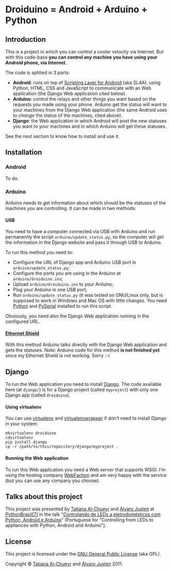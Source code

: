 Droiduino = Android + Arduino + Python
======================================

Introduction
------------

This is a project in which you can control a cooler velocity via Internet. But
with this code-base __you can control any machine you have using your Android
phone, via Internet__.

The code is splitted in 3 parts:

- __Android__: runs on top of [Scripting Layer for
Android](http://code.google.com/p/android-scripting/) (aka SL4A), using Python,
  HTML, CSS and JavaScript to communicate with an Web application (the Django
  Web application cited below).
- __Arduino__: control the relays and other things you want based on the
  requests you made using your phone. Arduino get the status will want to your
  machines from the Django Web application (the same Android uses to *change*
  the status of the machines, cited above).
- __Django__: the Web application in which Android will post the new statuses
  you want to your machines and in which Arduino will get these statuses.

See the next section to know how to install and use it.

Installation
------------

### Android

To do.


### Arduino

Arduino needs to get information about which should be the statuses of the
machines you are controlling. It can be made in two methods:

#### USB

You need to have a computer connected via USB with Arduino and run
permanently the script `arduino/update_status.py`, so the computer will get
the information in the Django website and pass it through USB to Arduino.

To run this method you need to:

- Configure the URL of Django app and Arduino USB port in
  `arduino/update_status.py`;
- Configure the ports you are using in the Arduino at `arduino/droiduino.ino`;
- Upload `arduino/droiduino.ino` to your Arduino;
- Plug your Arduino in one USB port;
- Run `arduino/update_status.py` (it was tested on GNU/Linux only, but is
  supposed to work in Windows and Mac OS with little changes. You need
  [Python](http://www.python.org/) and
  [PySerial](http://pyserial.sourceforge.net/) installed to run this script.

Obviously, you need also the Django Web application running in the configured
URL.


#### [Ethernet Shield](http://www.arduino.cc/en/Main/ArduinoEthernetShield)

With this method Arduino talks directly with the Django Web application and
gets the statuses. Note: Arduino code for this method __is not finished yet__
since my Ethernet Shield is not working. Sorry :-(


Django
------

To run the Web application you need to install
[Django](http://djangoproject.com). The code available here (at `django/`) is
for a Django project (called `myproject`) with only one Django app (called
`droiduino`).


#### Using virtualenv

You can use [virtualenv](http://pypi.python.org/pypi/virtualenv) and
[virtualenvwrapper](http://pypi.python.org/pypi/virtualenvwrapper) if don't
need to install Django in your system:

    mkvirtualenv droiduino
    cdvirtualenv 
    pip install django
    cp -r /path/to/this/repository/django/myproject .


#### Running the Web application

To run this Web application you need a Web server that supports WSGI. I'm using
the hosting company [WebFaction](http://bit.ly/host-python) and am very happy
with the service (but you can use any company you choose).


Talks about this project
------------------------

This project was presented by [Tatiana Al-Chueyr](http://tatialchueyr.com/) and
[Álvaro Justen](http://blog.justen.eng.br/) at
[PythonBrasil\[7\]](http://www.pythonbrasil.org.br/) in the talk "[Controlando
de LEDs a eletrodomésticos com Python, Android e
Arduino](http://www.pythonbrasil.org.br/2011/programacao/diaria/grade-do-evento/mobilidade-e-sistemas-embarcados/controlando-de-leds-a-eletrodomesticos-com-python-android-e-arduino)"
(Portuguese for "Controlling from LEDs to appliances with Python, Android and
Arduino").


License
-------

This project is licensed under the [GNU General Public
License](http://www.gnu.org/copyleft/gpl.html) (aka GPL).

Copyright &copy; [Tatiana Al-Chueyr](http://tatialchueyr.com/) and
[Álvaro Justen](http://blog.justen.eng.br/) 2011.

